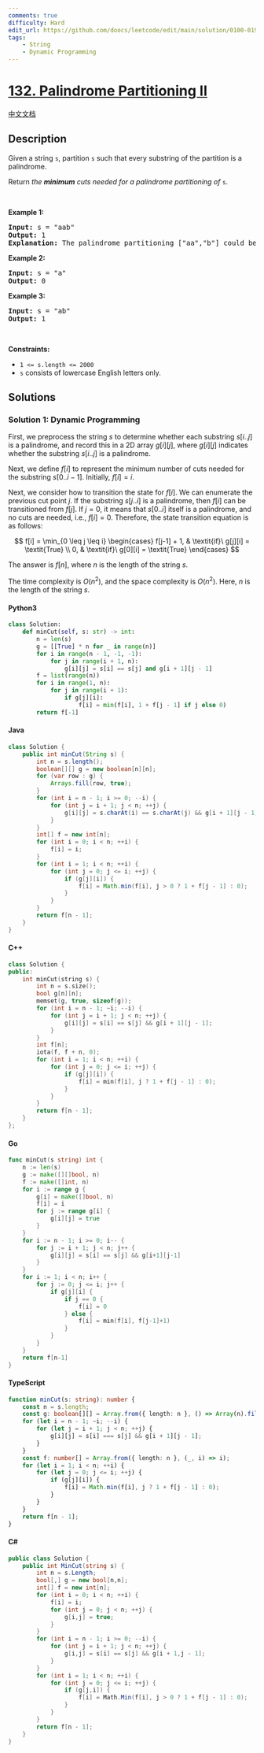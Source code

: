 ```yaml
---
comments: true
difficulty: Hard
edit_url: https://github.com/doocs/leetcode/edit/main/solution/0100-0199/0132.Palindrome%20Partitioning%20II/README_EN.md
tags:
    - String
    - Dynamic Programming
---
```


<!-- problem:start -->

# [132. Palindrome Partitioning II](https://leetcode.com/problems/palindrome-partitioning-ii)

[中文文档](/solution/0100-0199/0132.Palindrome%20Partitioning%20II/README.md)

## Description

<!-- description:start -->

<p>Given a string <code>s</code>, partition <code>s</code> such that every <span data-keyword="substring-nonempty">substring</span> of the partition is a <span data-keyword="palindrome-string">palindrome</span>.</p>

<p>Return <em>the <strong>minimum</strong> cuts needed for a palindrome partitioning of</em> <code>s</code>.</p>

<p>&nbsp;</p>
<p><strong class="example">Example 1:</strong></p>

<pre>
<strong>Input:</strong> s = &quot;aab&quot;
<strong>Output:</strong> 1
<strong>Explanation:</strong> The palindrome partitioning [&quot;aa&quot;,&quot;b&quot;] could be produced using 1 cut.
</pre>

<p><strong class="example">Example 2:</strong></p>

<pre>
<strong>Input:</strong> s = &quot;a&quot;
<strong>Output:</strong> 0
</pre>

<p><strong class="example">Example 3:</strong></p>

<pre>
<strong>Input:</strong> s = &quot;ab&quot;
<strong>Output:</strong> 1
</pre>

<p>&nbsp;</p>
<p><strong>Constraints:</strong></p>

<ul>
	<li><code>1 &lt;= s.length &lt;= 2000</code></li>
	<li><code>s</code> consists of lowercase English letters only.</li>
</ul>

<!-- description:end -->

## Solutions

<!-- solution:start -->

### Solution 1: Dynamic Programming

First, we preprocess the string $s$ to determine whether each substring $s[i..j]$ is a palindrome, and record this in a 2D array $g[i][j]$, where $g[i][j]$ indicates whether the substring $s[i..j]$ is a palindrome.

Next, we define $f[i]$ to represent the minimum number of cuts needed for the substring $s[0..i-1]$. Initially, $f[i] = i$.

Next, we consider how to transition the state for $f[i]$. We can enumerate the previous cut point $j$. If the substring $s[j..i]$ is a palindrome, then $f[i]$ can be transitioned from $f[j]$. If $j = 0$, it means that $s[0..i]$ itself is a palindrome, and no cuts are needed, i.e., $f[i] = 0$. Therefore, the state transition equation is as follows:

$$
f[i] = \min_{0 \leq j \leq i} \begin{cases} f[j-1] + 1, & \textit{if}\ g[j][i] = \textit{True} \\ 0, & \textit{if}\ g[0][i] = \textit{True} \end{cases}
$$

The answer is $f[n]$, where $n$ is the length of the string $s$.

The time complexity is $O(n^2)$, and the space complexity is $O(n^2)$. Here, $n$ is the length of the string $s$.

<!-- tabs:start -->

#### Python3

```python
class Solution:
    def minCut(self, s: str) -> int:
        n = len(s)
        g = [[True] * n for _ in range(n)]
        for i in range(n - 1, -1, -1):
            for j in range(i + 1, n):
                g[i][j] = s[i] == s[j] and g[i + 1][j - 1]
        f = list(range(n))
        for i in range(1, n):
            for j in range(i + 1):
                if g[j][i]:
                    f[i] = min(f[i], 1 + f[j - 1] if j else 0)
        return f[-1]
```

#### Java

```java
class Solution {
    public int minCut(String s) {
        int n = s.length();
        boolean[][] g = new boolean[n][n];
        for (var row : g) {
            Arrays.fill(row, true);
        }
        for (int i = n - 1; i >= 0; --i) {
            for (int j = i + 1; j < n; ++j) {
                g[i][j] = s.charAt(i) == s.charAt(j) && g[i + 1][j - 1];
            }
        }
        int[] f = new int[n];
        for (int i = 0; i < n; ++i) {
            f[i] = i;
        }
        for (int i = 1; i < n; ++i) {
            for (int j = 0; j <= i; ++j) {
                if (g[j][i]) {
                    f[i] = Math.min(f[i], j > 0 ? 1 + f[j - 1] : 0);
                }
            }
        }
        return f[n - 1];
    }
}
```

#### C++

```cpp
class Solution {
public:
    int minCut(string s) {
        int n = s.size();
        bool g[n][n];
        memset(g, true, sizeof(g));
        for (int i = n - 1; ~i; --i) {
            for (int j = i + 1; j < n; ++j) {
                g[i][j] = s[i] == s[j] && g[i + 1][j - 1];
            }
        }
        int f[n];
        iota(f, f + n, 0);
        for (int i = 1; i < n; ++i) {
            for (int j = 0; j <= i; ++j) {
                if (g[j][i]) {
                    f[i] = min(f[i], j ? 1 + f[j - 1] : 0);
                }
            }
        }
        return f[n - 1];
    }
};
```

#### Go

```go
func minCut(s string) int {
	n := len(s)
	g := make([][]bool, n)
	f := make([]int, n)
	for i := range g {
		g[i] = make([]bool, n)
		f[i] = i
		for j := range g[i] {
			g[i][j] = true
		}
	}
	for i := n - 1; i >= 0; i-- {
		for j := i + 1; j < n; j++ {
			g[i][j] = s[i] == s[j] && g[i+1][j-1]
		}
	}
	for i := 1; i < n; i++ {
		for j := 0; j <= i; j++ {
			if g[j][i] {
				if j == 0 {
					f[i] = 0
				} else {
					f[i] = min(f[i], f[j-1]+1)
				}
			}
		}
	}
	return f[n-1]
}
```

#### TypeScript

```ts
function minCut(s: string): number {
    const n = s.length;
    const g: boolean[][] = Array.from({ length: n }, () => Array(n).fill(true));
    for (let i = n - 1; ~i; --i) {
        for (let j = i + 1; j < n; ++j) {
            g[i][j] = s[i] === s[j] && g[i + 1][j - 1];
        }
    }
    const f: number[] = Array.from({ length: n }, (_, i) => i);
    for (let i = 1; i < n; ++i) {
        for (let j = 0; j <= i; ++j) {
            if (g[j][i]) {
                f[i] = Math.min(f[i], j ? 1 + f[j - 1] : 0);
            }
        }
    }
    return f[n - 1];
}
```

#### C#

```cs
public class Solution {
    public int MinCut(string s) {
        int n = s.Length;
        bool[,] g = new bool[n,n];
        int[] f = new int[n];
        for (int i = 0; i < n; ++i) {
            f[i] = i;
            for (int j = 0; j < n; ++j) {
                g[i,j] = true;
            }
        }
        for (int i = n - 1; i >= 0; --i) {
            for (int j = i + 1; j < n; ++j) {
                g[i,j] = s[i] == s[j] && g[i + 1,j - 1];
            }
        }
        for (int i = 1; i < n; ++i) {
            for (int j = 0; j <= i; ++j) {
                if (g[j,i]) {
                    f[i] = Math.Min(f[i], j > 0 ? 1 + f[j - 1] : 0);
                }
            }
        }
        return f[n - 1];
    }
}
```

<!-- tabs:end -->

<!-- solution:end -->

<!-- problem:end -->
